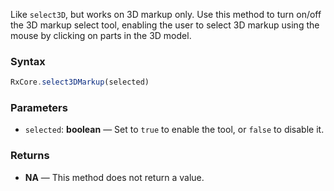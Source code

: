 Like `select3D`, but works on 3D markup only. Use this method to turn on/off the 3D markup select tool, enabling the user to select 3D markup using the mouse by clicking on parts in the 3D model.

### Syntax

```typescript
RxCore.select3DMarkup(selected)
```

### Parameters

- `selected`: **boolean** — Set to `true` to enable the tool, or `false` to disable it.

### Returns

- **NA** — This method does not return a value.